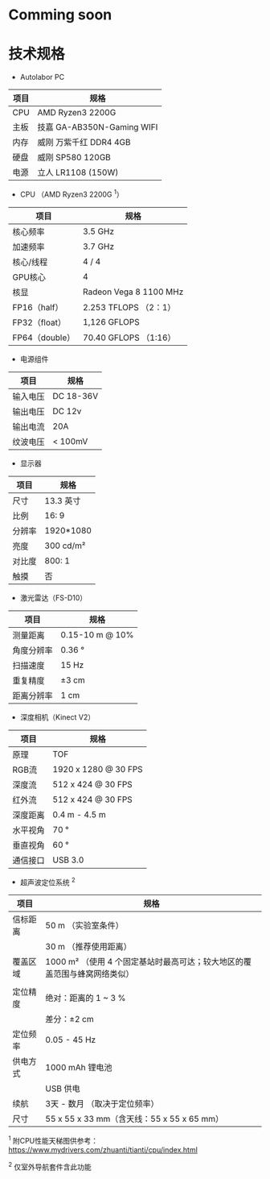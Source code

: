 # Comming soon

# 技术规格

* Autolabor PC

| 项目                 | 规格            |
| ------------------- | --------------- |
| CPU        | AMD Ryzen3 2200G          | 
| 主板       | 技嘉 GA-AB350N-Gaming WIFI|
| 内存       | 威刚 万紫千红 DDR4 4GB    |
| 硬盘       | 威刚 SP580 120GB         |
| 电源       | 立人 LR1108 (150W)       |

* CPU （AMD Ryzen3 2200G <sup>1</sup>）

| 项目              | 规格                      |
| ---------------- | --------------------------|
| 核心频率          | 3.5 GHz                   |
| 加速频率          | 3.7 GHz                   |
| 核心/线程         | 4 / 4                       |
| GPU核心           | 4                         |
| 核显              | Radeon Vega 8 1100 MHz    |
| FP16（half）      | 2.253 TFLOPS （2：1）     |
| FP32（float）     | 1,126 GFLOPS              |
| FP64（double）    | 70.40 GFLOPS （1:16）     |

* 电源组件

| 项目                 | 规格            |
| ------------------- | --------------- |
| 输入电压              | DC 18-36V      |
| 输出电压              | DC 12v        | 
| 输出电流              | 20A           |
| 纹波电压              | < 100mV       |

* 显示器

| 项目                 | 规格            |
| ------------------- | --------------- |
| 尺寸              | 13.3 英寸      |
| 比例              | 16: 9         |
| 分辨率            | 1920*1080     |
| 亮度              | 300 cd/m²     |
| 对比度            | 800: 1         |
| 触摸              | 否            |

* 激光雷达（FS-D10）

| 项目                 | 规格            |
| ------------------- | --------------- |
| 测量距离             | 0.15-10 m @ 10%  |
| 角度分辨率           | 0.36 °           |
| 扫描速度             | 15 Hz            |
| 重复精度             | ±3 cm            |
| 距离分辨率           | 1 cm             |

* 深度相机（Kinect V2）

| 项目                 | 规格            |
| ------------------- | --------------- |
| 原理                  | TOF  |
| RGB流           | 1920 x 1280 @ 30 FPS           |
| 深度流           | 512 x 424 @ 30 FPS          |
| 红外流          | 512 x 424 @ 30 FPS        |
| 深度距离             | 0.4 m - 4.5 m |
| 水平视角             | 70 °            |
| 垂直视角             | 60 °            |
| 通信接口              | USB 3.0       |

* 超声波定位系统 <sup>2</sup>

| 项目                 | 规格            |
| ------------------- | --------------- |
| 信标距离             | 50 m （实验室条件）  |
|                     | 30 m （推荐使用距离）|
| 覆盖区域             | 1000 m² （使用 4 个固定基站时最高可达；较大地区的覆盖范围与蜂窝网络类似） |
|                     |
| 定位精度             | 绝对：距离的 1 ~ 3 % |
|                     | 差分：±2 cm |
| 定位频率             | 0.05 - 45 Hz  |
| 供电方式              | 1000 mAh 锂电池 |
|                     | USB 供电 |
| 续航                | 3天 - 数月 （取决于定位频率）|
| 尺寸                | 55 x 55 x 33 mm（含天线：55 x 55 x 65 mm）|



<sup>1</sup> 附CPU性能天梯图供参考：https://www.mydrivers.com/zhuanti/tianti/cpu/index.html

<sup>2</sup> 仅室外导航套件含此功能




